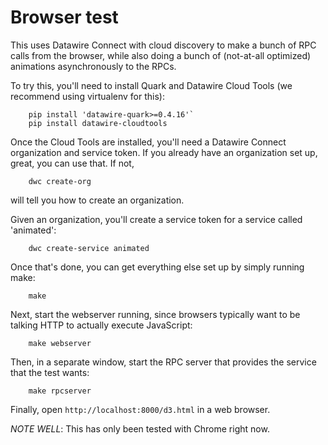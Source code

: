 Browser test
============

This uses Datawire Connect with cloud discovery to make a bunch of RPC calls from the browser, while also doing a bunch of (not-at-all optimized) animations asynchronously to the RPCs.

To try this, you'll need to install Quark and Datawire Cloud Tools (we recommend using virtualenv for this):

        pip install 'datawire-quark>=0.4.16'`
        pip install datawire-cloudtools

Once the Cloud Tools are installed, you'll need a Datawire Connect organization and service token. If you already have an organization set up, great, you can use that. If not, 

        dwc create-org

will tell you how to create an organization.

Given an organization, you'll create a service token for a service called 'animated':

        dwc create-service animated

Once that's done, you can get everything else set up by simply running make:
        
        make

Next, start the webserver running, since browsers typically want to be talking HTTP to actually execute JavaScript:

        make webserver

Then, in a separate window, start the RPC server that provides the service that the test wants:

        make rpcserver

Finally, open `http://localhost:8000/d3.html` in a web browser.

_NOTE WELL_: This has only been tested with Chrome right now.
